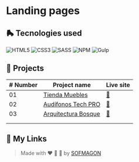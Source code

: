 # Landing pages



## 🛼 Tecnologies used

![HTML5](https://img.shields.io/badge/html5-%23E34F26.svg?style=for-the-badge&logo=html5&logoColor=white) ![CSS3](https://img.shields.io/badge/css3-%231572B6.svg?style=for-the-badge&logo=css3&logoColor=white) ![SASS](https://img.shields.io/badge/SASS-hotpink.svg?style=for-the-badge&logo=SASS&logoColor=white) ![NPM](https://img.shields.io/badge/NPM-%23CB3837.svg?style=for-the-badge&logo=npm&logoColor=white) ![Gulp](https://img.shields.io/badge/GULP-%23CF4647.svg?style=for-the-badge&logo=gulp&logoColor=white)



## 🍕 Projects

| # Number | Project name                             | Live site                                 |
| -------- | ---------------------------------------- | ----------------------------------------- |
| 01       | [Tienda Muebles](./01-ecommerce)         | [🚀](https://01-ecommerce.netlify.app/)    |
| 02       | [Audífonos Tech PRO](./02-tech-pro)      | [🚀](https://02-techpro.netlify.app/)      |
| 03       | [Arquitectura Bosque](./03-arquitectura) | [🚀](https://03-arquitectura.netlify.app/) |
|          |                                          |                                           |
|          |                                          |                                           |



## 🌈 My Links

> Made with ❤️ 🍕 🌮 by [SOFMAGON](https://sofmagon.com)
